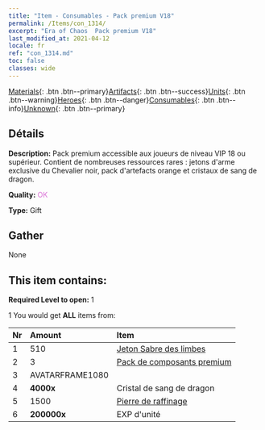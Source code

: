 ```yaml
---
title: "Item - Consumables - Pack premium V18"
permalink: /Items/con_1314/
excerpt: "Era of Chaos  Pack premium V18"
last_modified_at: 2021-04-12
locale: fr
ref: "con_1314.md"
toc: false
classes: wide
---
```

 [Materials](/fr/Items/){: .btn .btn--primary}[Artifacts](/fr/Items/Artifacts/){: .btn .btn--success}[Units](/fr/Items/Units/){: .btn .btn--warning}[Heroes](/fr/Items/Heroes/){: .btn .btn--danger}[Consumables](/fr/Items/Consumables/){: .btn .btn--info}[Unknown](/fr/Items/Unknown/){: .btn .btn--primary}

## Détails
 **Description:** Pack premium accessible aux joueurs de niveau VIP 18 ou supérieur. Contient de nombreuses ressources rares : jetons d'arme exclusive du Chevalier noir, pack d'artefacts orange et cristaux de sang de dragon.

 **Quality:** <span style="color: #DA70D6">OK</span>

 **Type:** Gift

## Gather

  None

## This item contains:

 **Required Level to open:** 1

 1 You would get **ALL** items  from:

  | Nr | Amount |     Item    |
  |:---|:-------|:------------|
  | 1 | 510 | [Jeton Sabre des limbes](/fr/Items/con_979/) | 
  | 2 | 3 | [Pack de composants premium](/fr/Items/con_1363/) | 
  | 3 | AVATARFRAME1080 | 
  | 4 |  **4000x** | Cristal de sang de dragon |  | 
  | 5 | 1500 | [Pierre de raffinage](/fr/Items/con_814/) | 
  | 6 |  **200000x** | EXP d'unité |  | 
